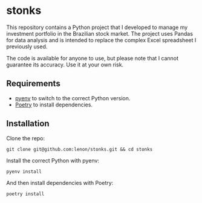 # stonks

This repository contains a Python project that I developed to manage my investment portfolio in the
Brazilian stock market. The project uses Pandas for data analysis and is intended to replace the
complex Excel spreadsheet I previously used.

The code is available for anyone to use, but please note that I cannot guarantee its accuracy. Use
it at your own risk.

## Requirements

* [pyenv][pyenv-instructions] to switch to the correct Python version.
* [Poetry][poetry-instructions] to install dependencies.

## Installation

Clone the repo:

```
git clone git@github.com:lenon/stonks.git && cd stonks
```

Install the correct Python with pyenv:

```
pyenv install
```

And then install dependencies with Poetry:

```
poetry install
```

[pyenv-instructions]: https://github.com/pyenv/pyenv#installation
[poetry-instructions]: https://python-poetry.org/docs/#installation
